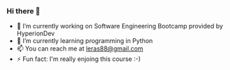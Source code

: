 ### Hi there 👋

- 🔭 I’m currently working on Software Engineering Bootcamp provided by HyperionDev
- 🌱 I’m currently learning programming in Python
- 📫 You can reach me at leras88@gmail.com
- ⚡ Fun fact: I'm really enjoing this course :-)
